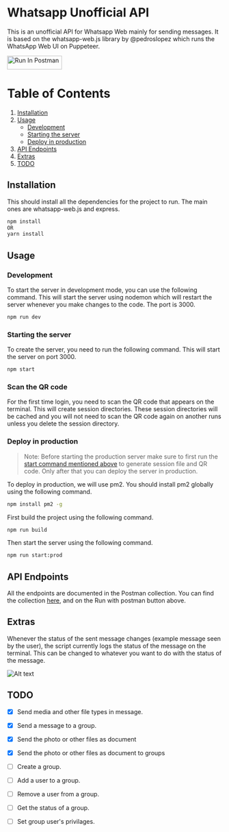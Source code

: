 # Whatsapp Unofficial API

This is an unofficial API for Whatsapp Web mainly for sending messages. It is based on the whatsapp-web.js library by @pedroslopez which runs the WhatsApp Web UI on Puppeteer.

[<img src="https://run.pstmn.io/button.svg" alt="Run In Postman" style="width: 128px; height: 32px;">](https://app.getpostman.com/run-collection/31989932-b44e804b-0ddd-411c-85ff-9815db6e8b06?action=collection%2Ffork&source=rip_markdown&collection-url=entityId%3D31989932-b44e804b-0ddd-411c-85ff-9815db6e8b06%26entityType%3Dcollection%26workspaceId%3D05c8df04-edb7-47ec-81f1-bf2707c45a72)


# Table of Contents
1. [Installation](#installation)
2. [Usage](#usage)
    - [Development](#development)
    - [Starting the server](#starting-the-server)
    - [Deploy in production](#deploy-in-production)
3. [API Endpoints](#api-endpoints)
4. [Extras](#extras)
5. [TODO](#todo)  

## Installation
This should install all the dependencies for the project to run. The main ones are whatsapp-web.js and express.

```bash
npm install
OR 
yarn install
```

## Usage

### Development
To start the server in development mode, you can use the following command. This will start the server using nodemon which will restart the server whenever you make changes to the code. The port is 3000.

```bash
npm run dev
```

### Starting the server
To create the server, you need to run the following command. This will start the server on port 3000.

```bash
npm start
```

### Scan the QR code
For the first time login, you need to scan the QR code that appears on the terminal. This will create session directories. These session directories will be cached and you will not need to scan the QR code again on another runs unless you delete the session directory.

### Deploy in production
> Note: Before starting the production server make sure to first run the [start command mentioned above](#starting-the-server) to generate session file and QR code. Only after that you can deploy the server in production.

To deploy in production, we will use pm2. You should install pm2 globally using the following command.

```bash
npm install pm2 -g
```

First build the project using the following command.

```bash
npm run build
```

Then start the server using the following command.

```bash
npm run start:prod
```

## API Endpoints
All the endpoints are documented in the Postman collection. You can find the collection [here](https://www.postman.com/electrobuzz/workspace/my-workspace/collection/31989932-b44e804b-0ddd-411c-85ff-9815db6e8b06?action=share&creator=31989932), and on the Run with postman button above.

## Extras
Whenever the status of the sent message changes (example message seen by the user), the script currently logs the status of the message on the terminal. This can be changed to whatever you want to do with the status of the message.

![Alt text](imgs/status_change.png)

## TODO
- [X] Send media and other file types in message.
- [x] Send a message to a group.
- [x] Send the photo or other files as document
- [x] Send the photo or other files as document to groups
- [ ] Create a group.
- [ ] Add a user to a group.
- [ ] Remove a user from a group.
- [ ] Get the status of a group.
- [ ] Set group user's privilages.

